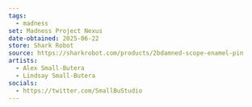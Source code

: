 ```yaml
---
tags:
  - madness
set: Madness Project Nexus
date-obtained: 2025-06-22
store: Shark Robot
source: https://sharkrobot.com/products/2bdamned-scope-enamel-pin
artists:
  - Alex Small-Butera
  - Lindsay Small-Butera
socials:
  - https://twitter.com/SmallBuStudio
---
```

